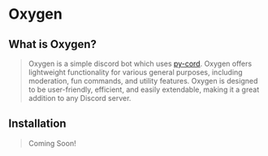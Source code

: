 # Oxygen

## What is Oxygen?

> Oxygen is a simple discord bot which uses [py-cord](https://github.com/Pycord-Development/pycord). Oxygen offers lightweight functionality for various general purposes, including moderation, fun commands, and utility features. Oxygen is designed to be user-friendly, efficient, and easily extendable, making it a great addition to any Discord server.

## Installation

> Coming Soon!

